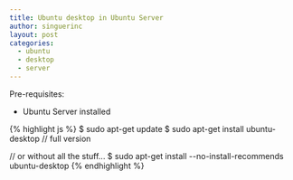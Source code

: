 ```yaml
---
title: Ubuntu desktop in Ubuntu Server
author: singuerinc
layout: post
categories:
  - ubuntu
  - desktop
  - server
---
```

Pre-requisites:

  - Ubuntu Server installed

{% highlight js %}
$ sudo apt-get update
$ sudo apt-get install ubuntu-desktop // full version

 // or without all the stuff...
$ sudo apt-get install --no-install-recommends ubuntu-desktop
{% endhighlight %}